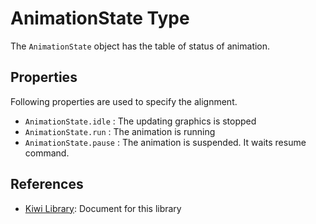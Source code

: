 # AnimationState Type

The `AnimationState` object has the table of status of animation.

## Properties
Following properties are used to specify the alignment.
* `AnimationState.idle` : The updating graphics is stopped
* `AnimationState.run` : The animation is running
* `AnimationState.pause` : The animation is suspended. It waits resume command.


## References
* [Kiwi Library](https://github.com/steelwheels/KiwiScript/blob/master/KiwiLibrary/Document/Library.md): Document for this library

